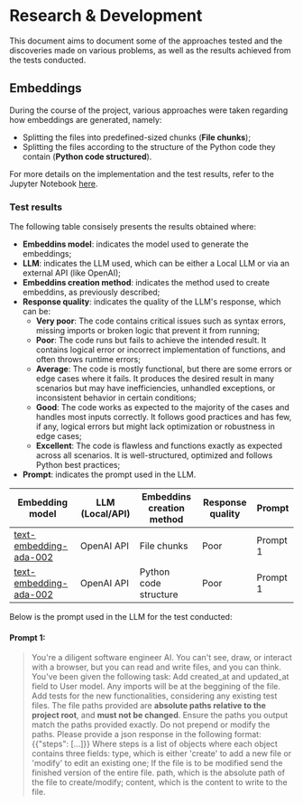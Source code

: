 # Research & Development

This document aims to document some of the approaches tested and the discoveries made on various problems, 
as well as the results achieved from the tests conducted.


## Embeddings

During the course of the project, various approaches were taken regarding how embeddings are generated, namely:

* Splitting the files into predefined-sized chunks (**File chunks**);
* Splitting the files according to the structure of the Python code they contain (**Python code structured**).

For more details on the implementation and the test results, refer to the Jupyter Notebook [here](../notebooks/embeddings.ipynb).

### Test results

The following table consisely presents the results obtained where:
* **Embeddins model**: indicates the model used to generate the embeddings;
* **LLM**: indicates the LLM used, which can be either a Local LLM or via an external API (like OpenAI);
* **Embeddins creation method**: indicates the method used to create embeddins, as previously described;
* **Response quality**: indicates the quality of the LLM's response, which can be:
  * **Very poor**: The code contains critical issues such as syntax errors, missing imports or broken logic 
  that prevent it from running;
  * **Poor**: The code runs but fails to achieve the intended result. It contains logical error or incorrect 
  implementation of functions, and often throws runtime errors;
  * **Average**: The code is mostly functional, but there are some errors or edge cases where it fails. 
  It produces the desired result in many scenarios but may have inefficiencies, unhandled exceptions, 
  or inconsistent behavior in certain conditions;
  * **Good**: The code works as expected to the majority of the cases and handles most inputs correctly. 
  It follows good practices and has few, if any, logical errors but might lack optimization or robustness in edge cases;
  * **Excellent**: The code is flawless and functions exactly as expected across all scenarios.
  It is well-structured, optimized and follows Python best practices;
* **Prompt**: indicates the prompt used in the LLM.


| Embedding model                                                                               | LLM (Local/API) | Embeddins creation method | Response quality | Prompt   |
|-----------------------------------------------------------------------------------------------|-----------------|---------------------------|------------------|----------|
| [text-embedding-ada-002](https://platform.openai.com/docs/guides/embeddings/embedding-models) | OpenAI API      | File chunks               | Poor             | Prompt 1 |
| [text-embedding-ada-002](https://platform.openai.com/docs/guides/embeddings/embedding-models) | OpenAI API      | Python code structure     | Poor             | Prompt 1 |


Below is the prompt used in the LLM for the test conducted:

#### Prompt 1:
> You're a diligent software engineer AI. You can't see, draw, or interact with a 
> browser, but you can read and write files, and you can think. 
> You've been given the following task: Add created_at and updated_at field to User model. 
> Any imports will be at the beggining of the file. 
> Add tests for the new functionalities, considering any existing test files. 
> The file paths provided are **absolute paths relative to the project root**, 
> and **must not be changed**. Ensure the paths you output match the paths provided exactly. 
> Do not prepend or modify the paths. 
> Please provide a json response in the following format: {{"steps": [...]}} 
> Where steps is a list of objects where each object contains three fields:
> type, which is either 'create' to add a new file or 'modify' to edit an existing one; 
> If the file is to be modified send the finished version of the entire file. 
> path, which is the absolute path of the file to create/modify; 
> content, which is the content to write to the file.
